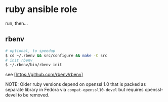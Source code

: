 
# ruby ansible role

run, then...

## rbenv

```sh
# optional, to speedup
$ cd ~/.rbenv && src/configure && make -C src
# init rbenv
$ ~/.rbenv/bin/rbenv init
```

see [https://github.com/rbenv/rbenv]

NOTE: Older ruby versions depend on openssl 1.0 that is packed as separate
library in Fedora via `compat-openssl10-devel` but requires openssl-devel
to be removed.
